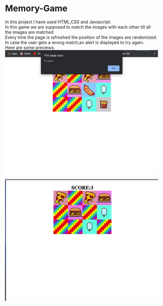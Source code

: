 # Memory-Game
In this project I have used HTML,CSS and Javascript.<br>
In this game we are supposed to match the images with each other till all the images are matched<br>
Every time the page is refreshed the position of the images are randomized.<br>
In case the user gets a wrong match,an alert is displayed to try again.<br>
Here are some previews:<br>
![](https://github.com/Priya2410/memoryGame/blob/master/AA80944A-5D36-4B4A-BE2F-BDA74B3C5B3A.png?raw=true)<br>
![](https://github.com/Priya2410/memoryGame/blob/master/F6DF8B04-6984-4AA2-BCFD-041B1D812C0C.jpeg?raw=true)<br>
